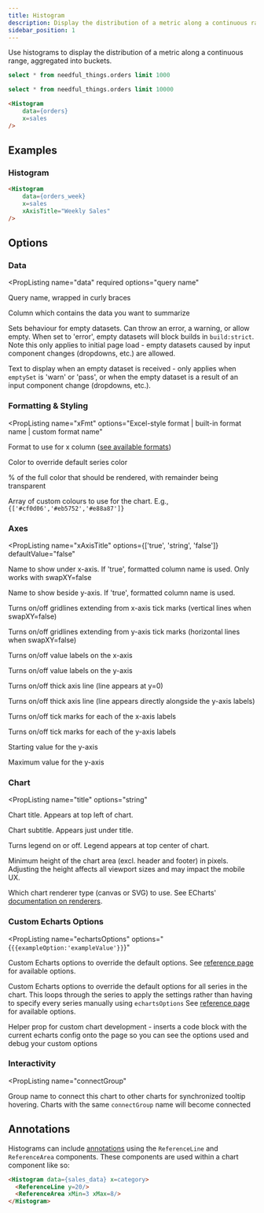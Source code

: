 ```yaml
---
title: Histogram
description: Display the distribution of a metric along a continuous range, aggregated into buckets.
sidebar_position: 1
---
```


Use histograms to display the distribution of a metric along a continuous range, aggregated into buckets.

```sql orders
select * from needful_things.orders limit 1000
```
```sql orders_week
select * from needful_things.orders limit 10000
```

<DocTab>
    <div slot='preview'>
        <Histogram
        data={orders}
        x=sales
        />
    </div>

```markdown
<Histogram
    data={orders}
    x=sales
/>
```
</DocTab>


## Examples

### Histogram

<DocTab>
    <div slot='preview'>
        <Histogram
        data={orders_week}
        x=sales
        xAxisTitle="Weekly Sales"
        />
    </div>

```markdown
<Histogram
    data={orders_week}
    x=sales
    xAxisTitle="Weekly Sales"
/>
```
</DocTab>

## Options

### Data

<PropListing 
    name="data"
    required
    options="query name"
>

Query name, wrapped in curly braces

</PropListing>
<PropListing 
    name="x"
    required
    options="column name"
>

Column which contains the data you want to summarize

</PropListing>
<PropListing 
    name="emptySet"
    options={['error', 'warn', 'pass']}
    defaultValue="error"
>

Sets behaviour for empty datasets. Can throw an error, a warning, or allow empty. When set to 'error', empty datasets will block builds in `build:strict`. Note this only applies to initial page load - empty datasets caused by input component changes (dropdowns, etc.) are allowed.

</PropListing>
<PropListing 
    name="emptyMessage"
    options="string"
    defaultValue="No records"
>

Text to display when an empty dataset is received - only applies when `emptySet` is 'warn' or 'pass', or when the empty dataset is a result of an input component change (dropdowns, etc.).

</PropListing>

### Formatting & Styling

<PropListing 
    name="xFmt"
    options="Excel-style format | built-in format name | custom format name"
>

Format to use for x column ([see available formats](/core-concepts/formatting))

</PropListing>
<PropListing 
    name="fillColor"
    options="CSS name | hexademical | RGB | HSL"
>

Color to override default series color

</PropListing>
<PropListing 
    name="fillOpacity"
    options="number (0 to 1)"
    defaultValue="1"
>

% of the full color that should be rendered, with remainder being transparent

</PropListing>
<PropListing 
    name="colorPalette"
    options="array of color strings (CSS name | hexademical | RGB | HSL)"
    defaultValue="built-in color palette"
>

Array of custom colours to use for the chart. E.g., `{['#cf0d06','#eb5752','#e88a87']}`

</PropListing>

### Axes

<PropListing 
    name="xAxisTitle"
    options={['true', 'string', 'false']}
    defaultValue="false"
>

Name to show under x-axis. If 'true', formatted column name is used. Only works with swapXY=false

</PropListing>
<PropListing 
    name="yAxisTitle"
    options={['true', 'string', 'false']}
    defaultValue="false"
>

Name to show beside y-axis. If 'true', formatted column name is used.

</PropListing>
<PropListing 
    name="xGridlines"
    options={['true', 'false']}
    defaultValue="false"
>

Turns on/off gridlines extending from x-axis tick marks (vertical lines when swapXY=false)

</PropListing>
<PropListing 
    name="yGridlines"
    options={['true', 'false']}
    defaultValue="true"
>

Turns on/off gridlines extending from y-axis tick marks (horizontal lines when swapXY=false)

</PropListing>
<PropListing 
    name="xAxisLabels"
    options={['true', 'false']}
    defaultValue="true"
>

Turns on/off value labels on the x-axis

</PropListing>
<PropListing 
    name="yAxisLabels"
    options={['true', 'false']}
    defaultValue="true"
>

Turns on/off value labels on the y-axis

</PropListing>
<PropListing 
    name="xBaseline"
    options={['true', 'false']}
    defaultValue="true"
>

Turns on/off thick axis line (line appears at y=0)

</PropListing>
<PropListing 
    name="yBaseline"
    options={['true', 'false']}
    defaultValue="false"
>

Turns on/off thick axis line (line appears directly alongside the y-axis labels)

</PropListing>
<PropListing 
    name="xTickMarks"
    options={['true', 'false']}
    defaultValue="false"
>

Turns on/off tick marks for each of the x-axis labels

</PropListing>
<PropListing 
    name="yTickMarks"
    options={['true', 'false']}
    defaultValue="false"
>

Turns on/off tick marks for each of the y-axis labels

</PropListing>
<PropListing 
    name="yMin"
    options="number"
>

Starting value for the y-axis

</PropListing>
<PropListing 
    name="yMax"
    options="number"
>

Maximum value for the y-axis

</PropListing>

### Chart

<PropListing
    name="title"
    options="string"
>

Chart title. Appears at top left of chart.

</PropListing>
<PropListing
    name="subtitle"
    options="string"
>

Chart subtitle. Appears just under title.

</PropListing>
<PropListing
    name="legend"
    options={['true', 'false']}
    defaultValue="true for multiple series"
>

Turns legend on or off. Legend appears at top center of chart.

</PropListing>
<PropListing
    name="chartAreaHeight"
    options="number"
    defaultValue="180"
>

Minimum height of the chart area (excl. header and footer) in pixels. Adjusting the height affects all viewport sizes and may impact the mobile UX.

</PropListing>
<PropListing
    name="renderer"
    options={['canvas', 'svg']}
    defaultValue="canvas"
>
<PropListing
    name="downloadableData"
    description="Whether to show the download button to allow users to download the data"
    required=false
    options={["true", "false"]}
    defaultValue="true"
/>
<PropListing
    name="downloadableImage"
    description="Whether to show the button to allow users to save the chart as an image"
    required=false
    options={["true", "false"]}
    defaultValue="true"
/>

Which chart renderer type (canvas or SVG) to use. See ECharts' [documentation on renderers](https://echarts.apache.org/handbook/en/best-practices/canvas-vs-svg).

</PropListing>

### Custom Echarts Options

<PropListing
    name="echartsOptions"
    options="{`{{exampleOption:'exampleValue'}}`}"
>

Custom Echarts options to override the default options. See [reference page](/components/charts/echarts-options) for available options.

</PropListing>
<PropListing
    name="seriesOptions"
    options="{`{{exampleSeriesOption:'exampleValue'}}`}"
>

Custom Echarts options to override the default options for all series in the chart. This loops through the series to apply the settings rather than having to specify every series manually using `echartsOptions` See [reference page](/components/charts/echarts-options) for available options.

</PropListing>
<PropListing
    name="printEchartsConfig"
    options={['true', 'false']}
    defaultValue="false"
>

Helper prop for custom chart development - inserts a code block with the current echarts config onto the page so you can see the options used and debug your custom options

</PropListing>

### Interactivity

<PropListing
    name="connectGroup"
>

Group name to connect this chart to other charts for synchronized tooltip hovering. Charts with the same `connectGroup` name will become connected

</PropListing>



## Annotations

Histograms can include [annotations](/components/charts/annotations) using the `ReferenceLine` and `ReferenceArea` components. These components are used within a chart component like so:

```html
<Histogram data={sales_data} x=category>
  <ReferenceLine y=20/>
  <ReferenceArea xMin=3 xMax=8/>
</Histogram>
```
